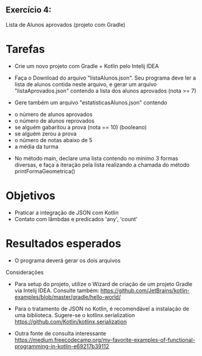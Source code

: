 ## Exercício 4:

Lista de Alunos aprovados (projeto com Gradle)

# Tarefas
- Crie um novo projeto com Gradle + Kotlin pelo Intelij IDEA

- Faça o Download do arquivo "listaAlunos.json". Seu programa deve ler a lista de alunos contida neste arquivo, e gerar um arquivo "listaAprovados.json" contendo
a lista dos alunos aprovados (nota >= 7)

- Gere também um arquivo "estatisticasAlunos.json" contendo
 * o número de alunos aprovados
 * o número de alunos reprovados
 * se alguém gabaritou a prova (nota == 10) (booleano)
 * se alguém zerou a prova
 * o número de notas abaixo de 5
 * a média da turma


- No método main, declare uma lista contendo no mínimo 3 formas diversas, e faça a iteração pela lista realizando a chamada do método printFormaGeometrica()

# Objetivos
- Praticar a integração de JSON com Kotlin
- Contato com lâmbdas e predicados 'any', 'count'


# Resultados esperados
- O programa deverá gerar os dois arquivos

Considerações


- Para setup do projeto, utilize o Wizard de criação de um projeto Gradle via Intelij IDEA. Consulte também:
https://github.com/JetBrains/kotlin-examples/blob/master/gradle/hello-world/

- Para o tratamento de JSON no Kotlin, é recomendável a instalação de uma biblioteca. Sugere-se o kotlinx.serialization
https://github.com/Kotlin/kotlinx.serialization

- Outra fonte de consulta interessante
https://medium.freecodecamp.org/my-favorite-examples-of-functional-programming-in-kotlin-e69217b39112 


